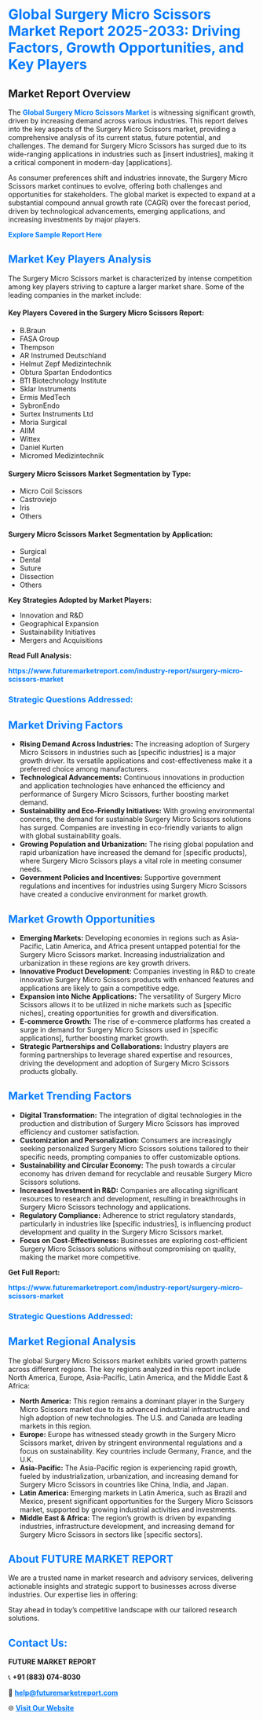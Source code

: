 <h1 style="color: #007BFF;">Global Surgery Micro Scissors Market Report 2025-2033: Driving Factors, Growth Opportunities, and Key Players</h1>

<section id="overview">
<h2>Market Report Overview</h2>
<p>The <a href="https://www.futuremarketreport.com/industry-report/surgery-micro-scissors-market" style="color: #007BFF; text-decoration: none;"><strong>Global Surgery Micro Scissors Market</strong></a> is witnessing significant growth, driven by increasing demand across various industries. This report delves into the key aspects of the Surgery Micro Scissors market, providing a comprehensive analysis of its current status, future potential, and challenges. The demand for Surgery Micro Scissors has surged due to its wide-ranging applications in industries such as [insert industries], making it a critical component in modern-day [applications].</p>
<p>As consumer preferences shift and industries innovate, the Surgery Micro Scissors market continues to evolve, offering both challenges and opportunities for stakeholders. The global market is expected to expand at a substantial compound annual growth rate (CAGR) over the forecast period, driven by technological advancements, emerging applications, and increasing investments by major players.</p>
</section>

<section id="overview">
<p><a href="https://www.futuremarketreport.com/request-sample/reportId=110068" style="color: #007BFF; text-decoration: none;"><strong>Explore Sample Report Here</strong></a></p>
</section>

<section id="key-players">
<h2 style="color: #007BFF;">Market Key Players Analysis</h2>
<p>The Surgery Micro Scissors market is characterized by intense competition among key players striving to capture a larger market share. Some of the leading companies in the market include:</p>
<h4>Key Players Covered in the Surgery Micro Scissors Report:</h4>
<ul><li>B.Braun</li><li>FASA Group</li><li>Thempson</li><li>AR Instrumed Deutschland</li><li>Helmut Zepf Medizintechnik</li><li>Obtura Spartan Endodontics</li><li>BTI Biotechnology Institute</li><li>Sklar Instruments</li><li>Ermis MedTech</li><li>SybronEndo</li><li>Surtex Instruments Ltd</li><li>Moria Surgical</li><li>AIIM</li><li>Wittex</li><li>Daniel Kurten</li><li>Micromed Medizintechnik</li></ul>
<h4>Surgery Micro Scissors Market Segmentation by Type:</h4>
<ul><li>Micro Coil Scissors</li><li>Castroviejo</li><li>Iris</li><li>Others</li></ul>

<h4>Surgery Micro Scissors Market Segmentation by Application:</h4>
<ul><li>Surgical</li><li>Dental</li><li>Suture</li><li>Dissection</li><li>Others</li></ul>
<p><strong>Key Strategies Adopted by Market Players:</strong></p>
<ul>
<li>Innovation and R&D</li>
<li>Geographical Expansion</li>
<li>Sustainability Initiatives</li>
<li>Mergers and Acquisitions</li>
</ul>
</section>

<section>
<p><strong>Read Full Analysis: </strong></p><a href="https://www.futuremarketreport.com/industry-report/surgery-micro-scissors-market" style="color: #007BFF; text-decoration: none;"><strong>https://www.futuremarketreport.com/industry-report/surgery-micro-scissors-market</strong></a>
<h3 style="color: #007BFF;">Strategic Questions Addressed:</h3>
</section>

<section id="driving-factors">
<h2 style="color: #007BFF;">Market Driving Factors</h2>
<ul>
<li><strong>Rising Demand Across Industries:</strong> The increasing adoption of Surgery Micro Scissors in industries such as [specific industries] is a major growth driver. Its versatile applications and cost-effectiveness make it a preferred choice among manufacturers.</li>
<li><strong>Technological Advancements:</strong> Continuous innovations in production and application technologies have enhanced the efficiency and performance of Surgery Micro Scissors, further boosting market demand.</li>
<li><strong>Sustainability and Eco-Friendly Initiatives:</strong> With growing environmental concerns, the demand for sustainable Surgery Micro Scissors solutions has surged. Companies are investing in eco-friendly variants to align with global sustainability goals.</li>
<li><strong>Growing Population and Urbanization:</strong> The rising global population and rapid urbanization have increased the demand for [specific products], where Surgery Micro Scissors plays a vital role in meeting consumer needs.</li>
<li><strong>Government Policies and Incentives:</strong> Supportive government regulations and incentives for industries using Surgery Micro Scissors have created a conducive environment for market growth.</li>
</ul>
</section>

<section id="growth-opportunities">
<h2 style="color: #007BFF;">Market Growth Opportunities</h2>
<ul>
<li><strong>Emerging Markets:</strong> Developing economies in regions such as Asia-Pacific, Latin America, and Africa present untapped potential for the Surgery Micro Scissors market. Increasing industrialization and urbanization in these regions are key growth drivers.</li>
<li><strong>Innovative Product Development:</strong> Companies investing in R&D to create innovative Surgery Micro Scissors products with enhanced features and applications are likely to gain a competitive edge.</li>
<li><strong>Expansion into Niche Applications:</strong> The versatility of Surgery Micro Scissors allows it to be utilized in niche markets such as [specific niches], creating opportunities for growth and diversification.</li>
<li><strong>E-commerce Growth:</strong> The rise of e-commerce platforms has created a surge in demand for Surgery Micro Scissors used in [specific applications], further boosting market growth.</li>
<li><strong>Strategic Partnerships and Collaborations:</strong> Industry players are forming partnerships to leverage shared expertise and resources, driving the development and adoption of Surgery Micro Scissors products globally.</li>
</ul>
</section>

<section id="trending-factors">
<h2 style="color: #007BFF;">Market Trending Factors</h2>
<ul>
<li><strong>Digital Transformation:</strong> The integration of digital technologies in the production and distribution of Surgery Micro Scissors has improved efficiency and customer satisfaction.</li>
<li><strong>Customization and Personalization:</strong> Consumers are increasingly seeking personalized Surgery Micro Scissors solutions tailored to their specific needs, prompting companies to offer customizable options.</li>
<li><strong>Sustainability and Circular Economy:</strong> The push towards a circular economy has driven demand for recyclable and reusable Surgery Micro Scissors solutions.</li>
<li><strong>Increased Investment in R&D:</strong> Companies are allocating significant resources to research and development, resulting in breakthroughs in Surgery Micro Scissors technology and applications.</li>
<li><strong>Regulatory Compliance:</strong> Adherence to strict regulatory standards, particularly in industries like [specific industries], is influencing product development and quality in the Surgery Micro Scissors market.</li>
<li><strong>Focus on Cost-Effectiveness:</strong> Businesses are exploring cost-efficient Surgery Micro Scissors solutions without compromising on quality, making the market more competitive.</li>
</ul>
</section>

<section>
<p><strong>Get Full Report: </strong></p><a href="https://www.futuremarketreport.com/industry-report/surgery-micro-scissors-market" style="color: #007BFF; text-decoration: none;"><strong>https://www.futuremarketreport.com/industry-report/surgery-micro-scissors-market</strong></a>
<h3 style="color: #007BFF;">Strategic Questions Addressed:</h3>
</section>


<section id="regional-analysis">
<h2 style="color: #007BFF;">Market Regional Analysis</h2>
<p>The global Surgery Micro Scissors market exhibits varied growth patterns across different regions. The key regions analyzed in this report include North America, Europe, Asia-Pacific, Latin America, and the Middle East & Africa:</p>
<ul>
<li><strong>North America:</strong> This region remains a dominant player in the Surgery Micro Scissors market due to its advanced industrial infrastructure and high adoption of new technologies. The U.S. and Canada are leading markets in this region.</li>
<li><strong>Europe:</strong> Europe has witnessed steady growth in the Surgery Micro Scissors market, driven by stringent environmental regulations and a focus on sustainability. Key countries include Germany, France, and the U.K.</li>
<li><strong>Asia-Pacific:</strong> The Asia-Pacific region is experiencing rapid growth, fueled by industrialization, urbanization, and increasing demand for Surgery Micro Scissors in countries like China, India, and Japan.</li>
<li><strong>Latin America:</strong> Emerging markets in Latin America, such as Brazil and Mexico, present significant opportunities for the Surgery Micro Scissors market, supported by growing industrial activities and investments.</li>
<li><strong>Middle East & Africa:</strong> The region’s growth is driven by expanding industries, infrastructure development, and increasing demand for Surgery Micro Scissors in sectors like [specific sectors].</li>
</ul>
</section>

<footer>
<h2 style="color: #007BFF;">About FUTURE MARKET REPORT</h2>
<p>We are a trusted name in market research and advisory services, delivering actionable insights and strategic support to businesses across diverse industries. Our expertise lies in offering:</p>

<p>Stay ahead in today’s competitive landscape with our tailored research solutions.</p>

<h2 style="color: #007BFF;">Contact Us:</h2>
<p><strong>FUTURE MARKET REPORT</strong></p>
<p>📞 <strong>+91 (883) 074-8030</strong></p>
<p>📧 <strong><a href="mailto:help@futuremarketreport.com" style="color: #007BFF;">help@futuremarketreport.com</a></strong></p>
<p>🌐 <strong><a href="https://www.futuremarketreport.com/" style="color: #007BFF;">Visit Our Website</a></strong></p>
</footer>